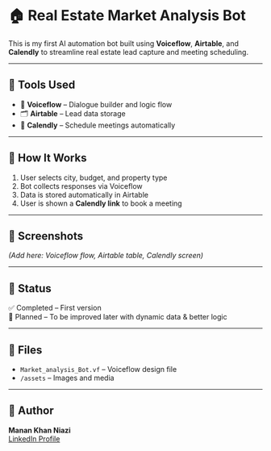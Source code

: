 # 🏠 Real Estate Market Analysis Bot

This is my first AI automation bot built using **Voiceflow**, **Airtable**, and **Calendly** to streamline real estate lead capture and meeting scheduling.

---

## 🔧 Tools Used

- 🔁 **Voiceflow** – Dialogue builder and logic flow
- 🗂 **Airtable** – Lead data storage
- 📅 **Calendly** – Schedule meetings automatically

---

## 🚀 How It Works

1. User selects city, budget, and property type
2. Bot collects responses via Voiceflow
3. Data is stored automatically in Airtable
4. User is shown a **Calendly link** to book a meeting

---

## 📸 Screenshots

*(Add here: Voiceflow flow, Airtable table, Calendly screen)*

---

## 📌 Status

✅ Completed – First version  
🚧 Planned – To be improved later with dynamic data & better logic

---

## 📂 Files

- `Market_analysis_Bot.vf` – Voiceflow design file
- `/assets` – Images and media

---

## 👤 Author

**Manan Khan Niazi**  
[LinkedIn Profile](https://www.linkedin.com/in/manan-khan-niazi-841419304)
